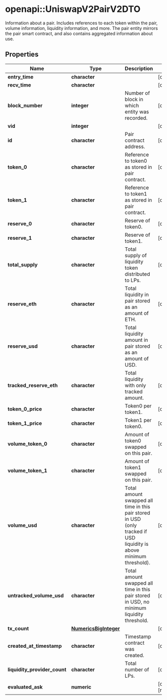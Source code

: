 # openapi::UniswapV2PairV2DTO

Information about a pair. Includes references to each token within the pair, volume information, liquidity information, and more. The pair entity mirrors the pair smart contract, and also contains aggregated information about use.

## Properties
Name | Type | Description | Notes
------------ | ------------- | ------------- | -------------
**entry_time** | **character** |  | [optional] 
**recv_time** | **character** |  | [optional] 
**block_number** | **integer** | Number of block in which entity was recorded. | [optional] 
**vid** | **integer** |  | [optional] 
**id** | **character** | Pair contract address. | [optional] 
**token_0** | **character** | Reference to token0 as stored in pair contract. | [optional] 
**token_1** | **character** | Reference to token1 as stored in pair contract. | [optional] 
**reserve_0** | **character** | Reserve of token0. | [optional] 
**reserve_1** | **character** | Reserve of token1. | [optional] 
**total_supply** | **character** | Total supply of liquidity token distributed to LPs. | [optional] 
**reserve_eth** | **character** | Total liquidity in pair stored as an amount of ETH. | [optional] 
**reserve_usd** | **character** | Total liquidity amount in pair stored as an amount of USD. | [optional] 
**tracked_reserve_eth** | **character** | Total liquidity with only tracked amount. | [optional] 
**token_0_price** | **character** | Token0 per token1. | [optional] 
**token_1_price** | **character** | Token1 per token0. | [optional] 
**volume_token_0** | **character** | Amount of token0 swapped on this pair. | [optional] 
**volume_token_1** | **character** | Amount of token1 swapped on this pair. | [optional] 
**volume_usd** | **character** | Total amount swapped all time in this pair stored in USD (only tracked if USD liquidity is above minimum threshold). | [optional] 
**untracked_volume_usd** | **character** | Total amount swapped all time in this pair stored in USD, no minimum liquidity threshold. | [optional] 
**tx_count** | [**NumericsBigInteger**](NumericsBigInteger.md) |  | [optional] 
**created_at_timestamp** | **character** | Timestamp contract was created. | [optional] 
**liquidity_provider_count** | **character** | Total number of LPs. | [optional] 
**evaluated_ask** | **numeric** |  | [optional] [readonly] 


